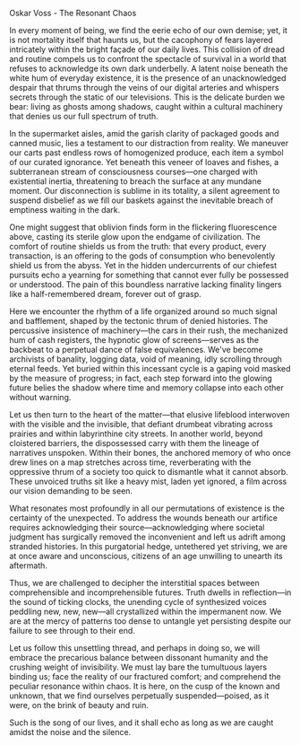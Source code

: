 Oskar Voss - The Resonant Chaos

In every moment of being, we find the eerie echo of our own demise; yet, it is not mortality itself that haunts us, but the cacophony of fears layered intricately within the bright façade of our daily lives. This collision of dread and routine compels us to confront the spectacle of survival in a world that refuses to acknowledge its own dark underbelly. A latent noise beneath the white hum of everyday existence, it is the presence of an unacknowledged despair that thrums through the veins of our digital arteries and whispers secrets through the static of our televisions. This is the delicate burden we bear: living as ghosts among shadows, caught within a cultural machinery that denies us our full spectrum of truth.

In the supermarket aisles, amid the garish clarity of packaged goods and canned music, lies a testament to our distraction from reality. We maneuver our carts past endless rows of homogenized produce, each item a symbol of our curated ignorance. Yet beneath this veneer of loaves and fishes, a subterranean stream of consciousness courses—one charged with existential inertia, threatening to breach the surface at any mundane moment. Our disconnection is sublime in its totality, a silent agreement to suspend disbelief as we fill our baskets against the inevitable breach of emptiness waiting in the dark.

One might suggest that oblivion finds form in the flickering fluorescence above, casting its sterile glow upon the endgame of civilization. The comfort of routine shields us from the truth: that every product, every transaction, is an offering to the gods of consumption who benevolently shield us from the abyss. Yet in the hidden undercurrents of our chiefest pursuits echo a yearning for something that cannot ever fully be possessed or understood. The pain of this boundless narrative lacking finality lingers like a half-remembered dream, forever out of grasp.

Here we encounter the rhythm of a life organized around so much signal and bafflement, shaped by the tectonic thrum of denied histories. The percussive insistence of machinery—the cars in their rush, the mechanized hum of cash registers, the hypnotic glow of screens—serves as the backbeat to a perpetual dance of false equivalences. We've become archivists of banality, logging data, void of meaning, idly scrolling through eternal feeds. Yet buried within this incessant cycle is a gaping void masked by the measure of progress; in fact, each step forward into the glowing future belies the shadow where time and memory collapse into each other without warning.

Let us then turn to the heart of the matter—that elusive lifeblood interwoven with the visible and the invisible, that defiant drumbeat vibrating across prairies and within labyrinthine city streets. In another world, beyond cloistered barriers, the dispossessed carry with them the lineage of narratives unspoken. Within their bones, the anchored memory of who once drew lines on a map stretches across time, reverberating with the oppressive thrum of a society too quick to dismantle what it cannot absorb. These unvoiced truths sit like a heavy mist, laden yet ignored, a film across our vision demanding to be seen.

What resonates most profoundly in all our permutations of existence is the certainty of the unexpected. To address the wounds beneath our artifice requires acknowledging their source—acknowledging where societal judgment has surgically removed the inconvenient and left us adrift among stranded histories. In this purgatorial hedge, untethered yet striving, we are at once aware and unconscious, citizens of an age unwilling to unearth its aftermath.

Thus, we are challenged to decipher the interstitial spaces between comprehensible and incomprehensible futures. Truth dwells in reflection—in the sound of ticking clocks, the unending cycle of synthesized voices peddling new, new, new—all crystallized within the impermanent now. We are at the mercy of patterns too dense to untangle yet persisting despite our failure to see through to their end.

Let us follow this unsettling thread, and perhaps in doing so, we will embrace the precarious balance between dissonant humanity and the crushing weight of invisibility. We must lay bare the tumultuous layers binding us; face the reality of our fractured comfort; and comprehend the peculiar resonance within chaos. It is here, on the cusp of the known and unknown, that we find ourselves perpetually suspended—poised, as it were, on the brink of beauty and ruin. 

Such is the song of our lives, and it shall echo as long as we are caught amidst the noise and the silence.